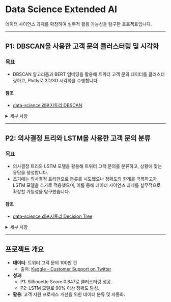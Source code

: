 # Data Science Extended AI

데이터 사이언스 과제를 확장하여 실무적 활용 가능성을 탐구한 프로젝트입니다.

---

## P1: DBSCAN을 사용한 고객 문의 클러스터링 및 시각화

### 목표

- DBSCAN 알고리즘과 BERT 임베딩을 활용해 트위터 고객 문의 데이터를 클러스터링하고, Plotly로 2D/3D 시각화를 수행합니다.

#### 참조
- [data-science 레포지토리 DBSCAN](https://github.com/kimye0808/data-science?tab=readme-ov-file#%EA%B3%BC%EC%A0%9C-3-dbscan%EC%9D%84-%EC%82%AC%EC%9A%A9%ED%95%9C-%ED%81%B4%EB%9F%AC%EC%8A%A4%ED%84%B0%EB%A7%81)

<details>
<summary>세부 사항</summary>

### 요구 사항
- 트위터 고객 문의 데이터 전처리 및 클러스터링
- 입력 데이터: `customer_support_twitter.csv`
- 출력: 클러스터링 통계, 2D/3D HTML 시각화 파일

### 실행 방법
```bash
python clustering_visualization_main.py
```
- 입력 파일은 `dataset/twcs/customer_support_twitter.csv`에 위치해야 함.

### 코드 설명
이 코드는 트위터 고객 문의 데이터를 클러스터링하고 시각화합니다. 주요 구성 요소는 다음과 같습니다:

- **`preprocess_text(texts)`**: 텍스트에서 URL, 멘션, 해시태그를 제거하고 불용어 필터링 및 표제어 처리를 수행합니다.
- **`BERTEmbedding` 클래스**: BERT를 사용해 텍스트를 임베딩으로 변환합니다. 배치 처리를 지원하며, 최대 길이는 128로 제한됩니다.
- **`dbscan(db, eps, minPts)`**: 직접 구현한 DBSCAN 알고리즘으로, 코사인 유사도를 기반으로 클러스터를 생성합니다. `eps=0.002`, `minPts=5`로 설정됨.
- **`identify_cluster_types(texts, labels)`**: 클러스터별 키워드를 분석해 유형(예: "배송 문의", "결제 실패")을 식별합니다.
- **시각화**: UMAP과 TSNE로 차원을 축소한 후, Plotly로 2D/3D 인터랙티브 산점도를 생성합니다. 출력 파일은 `clustering_result_main_2d.html` 및 `clustering_result_main_3d.html`.

#### 동작 예시
- **입력 데이터**: 1,000건 샘플링된 고객 문의 텍스트.
- **출력**: 
  - 콘솔: 클러스터 수, 노이즈 수, Silhouette Score (0.847).
  - HTML 파일: 클러스터 유형별 색상으로 구분된 인터랙티브 시각화.

#### 결과 이미지
![P1 결과](./png/P1.png)

</details>

---

## P2: 의사결정 트리와 LSTM을 사용한 고객 문의 분류

### 목표
- 의사결정 트리와 LSTM 모델을 활용해 트위터 고객 문의를 분류하고, 상황에 맞는 응답을 생성합니다.  
- 초기에는 의사결정 트리만으로 분류를 시도했으나 정확도의 한계를 극복하고자 LSTM 모델을 추가로 적용했으며, 이를 통해 데이터 사이언스 과제를 실무적으로 확장할 가능성을 탐구했습니다.

#### 참조
- [data-science 레포지토리 Decision Tree](https://github.com/kimye0808/data-science?tab=readme-ov-file#%EA%B3%BC%EC%A0%9C-2-%EA%B2%B0%EC%A0%95-%ED%8A%B8%EB%A6%AC%EB%A5%BC-%EC%82%AC%EC%9A%A9%ED%95%9C-%EB%B6%84%EB%A5%98)

<details>
<summary>세부 사항</summary>

### 요구 사항
- 훈련 데이터로 모델 학습 후 테스트 데이터 분류
- 입력 데이터: `customer_support_twitter.csv`
- 출력: 분류 결과 CSV 및 성능 평가 텍스트 파일

### 실행 방법
```bash
python customer_inquiry_classifier.py
```
- 입력 파일은 `dataset/twcs/customer_support_twitter.csv`에 위치해야 함.

### 코드 설명
이 코드는 고객 문의를 분류하고 응답을 생성합니다. 주요 구성 요소는 다음과 같습니다:

- **`preprocess_data_chunk(chunk)`**: 데이터에 감정 분석과 텍스트 길이 피처를 추가하며, 문의/응답 레이블을 지정합니다.
- **`buildDecisionTree(data, features, classLabel)`**: 정보 이득을 기반으로 의사결정 트리를 생성합니다. 피처는 `text_length`, `sentiment`입니다.
- **`BERTEmbedding` 클래스**: BERT로 텍스트 임베딩을 생성합니다. 배치 크기는 16으로 설정됨.
- **`LSTMClassifier` 클래스**: LSTM 모델을 정의하고 학습합니다. 입력 차원: 768(BERT 출력), 출력 차원: 클래스 수.
- **`suggest_response(predicted_label, text, author_id)`**: 예측 결과와 키워드 기반으로 응답을 제안합니다.
- **`evaluate_and_save_results()`**: 모델 성능(정확도, 정밀도, 재현율)을 평가하고, 결과를 `prediction_results.csv`와 `evaluation_results.txt`에 저장합니다.

#### 동작 예시
- **입력 데이터**: 5,000건 샘플링된 고객 문의.
- **출력**: 
  - `prediction_results.csv`: 텍스트, 예측 레이블, 응답, 작성자 ID.
  - `evaluation_results.txt`: 정확도 90% 이상 등 성능 지표.

#### 결과 이미지
![P2 결과](./png/P2.png)

</details>

---

## 프로젝트 개요
- **데이터**: 트위터 고객 문의 100만 건  
  - 출처: [Kaggle - Customer Support on Twitter](https://www.kaggle.com/datasets/thoughtvector/customer-support-on-twitter/data)
- **성과**: 
  - P1: Silhouette Score 0.847로 클러스터링 성공.
  - P2: LSTM 모델로 90% 이상 정확도 달성.
- **활용**: 고객 지원 프로세스 개선을 위한 데이터 분류 및 자동화.
